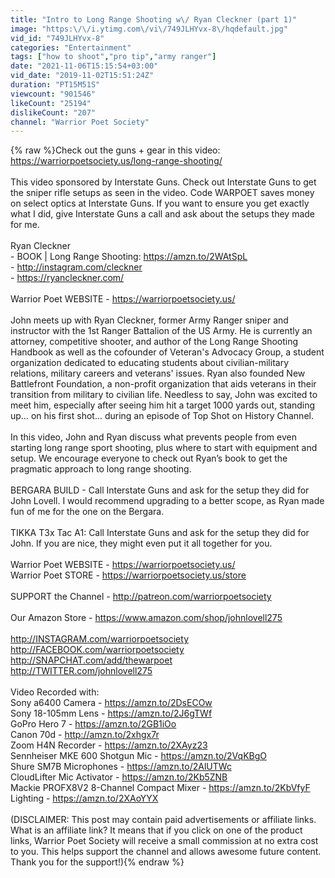 ```yaml
---
title: "Intro to Long Range Shooting w\/ Ryan Cleckner (part 1)"
image: "https:\/\/i.ytimg.com\/vi\/749JLHYvx-8\/hqdefault.jpg"
vid_id: "749JLHYvx-8"
categories: "Entertainment"
tags: ["how to shoot","pro tip","army ranger"]
date: "2021-11-06T15:15:54+03:00"
vid_date: "2019-11-02T15:51:24Z"
duration: "PT15M51S"
viewcount: "901546"
likeCount: "25194"
dislikeCount: "207"
channel: "Warrior Poet Society"
---
```

{% raw %}Check out the guns + gear in this video: <a rel="nofollow" target="blank" href="https://warriorpoetsociety.us/long-range-shooting/">https://warriorpoetsociety.us/long-range-shooting/</a><br /><br />This video sponsored by Interstate Guns. Check out Interstate Guns to get the sniper rifle setups as seen in the video. Code WARPOET saves money on select optics at Interstate Guns. If you want to ensure you get exactly what I did, give Interstate Guns a call and ask about the setups they made for me.<br /><br />Ryan Cleckner<br /> - BOOK | Long Range Shooting: <a rel="nofollow" target="blank" href="https://amzn.to/2WAtSpL">https://amzn.to/2WAtSpL</a><br /> - <a rel="nofollow" target="blank" href="http://instagram.com/cleckner">http://instagram.com/cleckner</a><br /> - <a rel="nofollow" target="blank" href="https://ryancleckner.com/">https://ryancleckner.com/</a><br /><br />Warrior Poet WEBSITE -  <a rel="nofollow" target="blank" href="https://warriorpoetsociety.us/">https://warriorpoetsociety.us/</a><br /><br />John meets up with Ryan Cleckner, former Army Ranger sniper and instructor with the 1st Ranger Battalion of the US Army. He is currently an attorney, competitive shooter, and author of the Long Range Shooting Handbook as well as the cofounder of Veteran's Advocacy Group, a student organization dedicated to educating students about civilian-military relations, military careers and veterans' issues. Ryan also founded New Battlefront Foundation, a non-profit organization that aids veterans in their transition from military to civilian life. Needless to say, John was excited to meet him, especially after seeing him hit a target 1000 yards out, standing up… on his first shot… during an episode of Top Shot on History Channel.<br /><br />In this video, John and Ryan discuss what prevents people from even starting long range sport shooting, plus where to start with equipment and setup. We encourage everyone to check out Ryan’s book to get the pragmatic approach to long range shooting.<br /><br />BERGARA BUILD - Call Interstate Guns and ask for the setup they did for John Lovell. I would recommend upgrading to a better scope, as Ryan made fun of me for the one on the Bergara.<br /><br />TIKKA T3x Tac A1: Call Interstate Guns and ask for the setup they did for John. If you are nice, they might even put it all together for you.<br /><br />Warrior Poet WEBSITE -  <a rel="nofollow" target="blank" href="https://warriorpoetsociety.us/">https://warriorpoetsociety.us/</a><br />Warrior Poet STORE - <a rel="nofollow" target="blank" href="https://warriorpoetsociety.us/store">https://warriorpoetsociety.us/store</a><br /><br />SUPPORT the Channel - <a rel="nofollow" target="blank" href="http://patreon.com/warriorpoetsociety">http://patreon.com/warriorpoetsociety</a><br /><br />Our Amazon Store - <a rel="nofollow" target="blank" href="https://www.amazon.com/shop/johnlovell275">https://www.amazon.com/shop/johnlovell275</a> <br /><br /><a rel="nofollow" target="blank" href="http://INSTAGRAM.com/warriorpoetsociety">http://INSTAGRAM.com/warriorpoetsociety</a><br /><a rel="nofollow" target="blank" href="http://FACEBOOK.com/warriorpoetsociety">http://FACEBOOK.com/warriorpoetsociety</a><br /><a rel="nofollow" target="blank" href="http://SNAPCHAT.com/add/thewarpoet">http://SNAPCHAT.com/add/thewarpoet</a> <br /><a rel="nofollow" target="blank" href="http://TWITTER.com/johnlovell275">http://TWITTER.com/johnlovell275</a><br /><br />Video Recorded with:<br />Sony a6400 Camera - <a rel="nofollow" target="blank" href="https://amzn.to/2DsECOw">https://amzn.to/2DsECOw</a><br />Sony 18-105mm Lens - <a rel="nofollow" target="blank" href="https://amzn.to/2J6gTWf">https://amzn.to/2J6gTWf</a><br />GoPro Hero 7 - <a rel="nofollow" target="blank" href="https://amzn.to/2GB1iOo">https://amzn.to/2GB1iOo</a><br />Canon 70d - <a rel="nofollow" target="blank" href="http://amzn.to/2xhgx7r">http://amzn.to/2xhgx7r</a> <br />Zoom H4N Recorder - <a rel="nofollow" target="blank" href="https://amzn.to/2XAyz23">https://amzn.to/2XAyz23</a><br />Sennheiser MKE 600 Shotgun Mic - <a rel="nofollow" target="blank" href="https://amzn.to/2VqKBgO">https://amzn.to/2VqKBgO</a><br />Shure SM7B Microphones - <a rel="nofollow" target="blank" href="https://amzn.to/2AlUTWc">https://amzn.to/2AlUTWc</a> <br />CloudLifter Mic Activator - <a rel="nofollow" target="blank" href="https://amzn.to/2Kb5ZNB">https://amzn.to/2Kb5ZNB</a> <br />Mackie PROFX8V2 8-Channel Compact Mixer - <a rel="nofollow" target="blank" href="https://amzn.to/2KbVfyF">https://amzn.to/2KbVfyF</a><br />Lighting - <a rel="nofollow" target="blank" href="https://amzn.to/2XAoYYX">https://amzn.to/2XAoYYX</a><br /><br />(DISCLAIMER: This post may contain paid advertisements or affiliate links. What is an affiliate link? It means that if you click on one of the product links, Warrior Poet Society will receive a small commission at no extra cost to you. This helps support the channel and allows awesome future content. Thank you for the support!){% endraw %}

